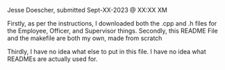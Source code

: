 Jesse Doescher, submitted Sept-XX-2023 @ XX:XX XM

Firstly, as per the instructions, I downloaded both the .cpp and .h files for the Employee, Officer, and Supervisor things.
Secondly, this README File and the makefile are both my own, made from scratch

Thirdly, I have no idea what else to put in this file. I have no idea what READMEs are actually used for.